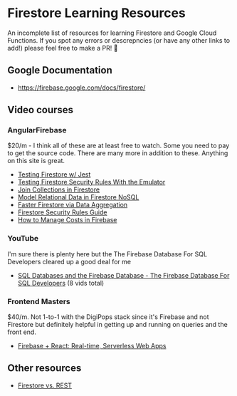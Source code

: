 # Firestore Learning Resources

An incomplete list of resources for learning Firestore and Google Cloud Functions. If you spot any errors or descrepncies (or have any other links to add!) please feel free to make a PR! 🤗

## Google Documentation

- https://firebase.google.com/docs/firestore/

## Video courses

### AngularFirebase

$20/m - I think all of these are at least free to watch. Some you need to pay to get the source code. There are many more in addition to these. Anything on this site is great.

- [Testing Firestore w/ Jest](https://angularfirebase.com/lessons/testing-cloud-functions-in-firebase/)
- [Testing Firestore Security Rules With the Emulator](https://angularfirebase.com/lessons/testing-firestore-security-rules-with-the-emulator/)
- [Join Collections in Firestore](https://angularfirebase.com/lessons/firestore-joins-similar-to-sql/)
- [Model Relational Data in Firestore NoSQL](https://www.youtube.com/watch?v=jm66TSlVtcc&t=56s)
- [Faster Firestore via Data Aggregation](https://www.youtube.com/watch?v=I6Q5VM1ao2k)
- [Firestore Security Rules Guide](https://angularfirebase.com/lessons/firestore-security-rules-guide/)
- [How to Manage Costs in Firebase](https://angularfirebase.com/lessons/managing-firebase-costs/)

### YouTube

I'm sure there is plenty here but the The Firebase Database For SQL Developers cleared up a good deal for me

- [SQL Databases and the Firebase Database - The Firebase Database For SQL Developers](https://www.youtube.com/watch?v=WacqhiI-g_o&list=PLl-K7zZEsYLlP-k-RKFa7RyNPa9_wCH2s) (8 vids total)

### Frontend Masters

$40/m. Not 1-to-1 with the DigiPops stack since it's Firebase and not Firestore but definitely helpful in getting up and running on queries and the front end.

- [Firebase + React: Real-time, Serverless Web Apps](https://frontendmasters.com/courses/firebase-react/)

## Other resources

- [Firestore vs. REST](./rest-vs-firestore.md)
